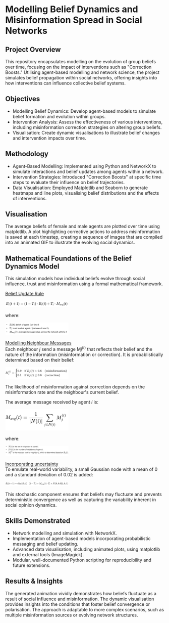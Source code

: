 # Modelling Belief Dynamics and Misinformation Spread in Social Networks

## Project Overview
This repository encapsulates modelling on the evolution of group beliefs over time, focusing on the impact of interventions such as "Correction Boosts." Utilising agent-based modelling and network science, the project simulates belief propagation within social networks, offering insights into how interventions can influence collective belief systems.

## Objectives
* Modelling Belief Dynamics: Develop agent-based models to simulate belief formation and evolution within groups.
* Intervention Analysis: Assess the effectiveness of various interventions, including misinformation correction strategies on altering group beliefs.
* Visualisation: Create dynamic visualisations to illustrate belief changes and intervention impacts over time.

## Methodology
* Agent-Based Modelling: Implemented using Python and NetworkX to simulate interactions and belief updates among agents within a network.
* Intervention Strategies: Introduced "Correction Boosts" at specific time steps to evaluate their influence on belief trajectories.
* Data Visualisation: Employed Matplotlib and Seaborn to generate heatmaps and line plots, visualising belief distributions and the effects of interventions.

## Visualisation
The average beliefs of female and male agents are plotted over time using matplotlib. A plot highlighting corrective actions to address misinformation is saved at each timestep, creating a sequence of images that are compiled into an animated GIF to illustrate the evolving social dynamics.

## Mathematical Foundations of the Belief Dynamics Model
This simulation models how individual beliefs evolve through social influence, trust and misinformation using a formal mathematical framework.

<ins>Belief Update Rule</ins>

<img src="https://github.com/ihe-k/Beliefs/blob/main/B_eq.png?raw=true" width="200" />

where:

<img src="https://github.com/ihe-k/Beliefs/blob/main/B_2_eq.png?raw=true" width="200" />

<ins>Modelling Neighbour Messages</ins>  
Each neighbour *j* send a message M*j*<sup>(*t*)</sup> that reflects their belief and the nature of the information (misinformation or correction).  It is probablistically determined based on their belief:

<img src="https://github.com/ihe-k/Beliefs/blob/main/B_3_eq.png?raw=true" width="200" />

The likelihood of misinformation against correction depends on the misinformation rate and the neighbour's current belief.

The average message received by agent *i* is:

<img src="https://github.com/ihe-k/Beliefs/blob/main/B_4_eq.png?raw=true" width="200" />

where:

<img src="https://github.com/ihe-k/Beliefs/blob/main/B_5_eq.png?raw=true" width="200" />

<ins>Incorporating uncertainty</ins>  
To emulate real-world variability, a small Gaussian node with a mean of 0 and a standard deviation of 0.02 is added:

<img src="https://github.com/ihe-k/Beliefs/blob/main/B_6_eq.png?raw=true" width="200" />

This stochastic component ensures that beliefs may fluctuate and prevents deterministic convergence as well as capturing the variability inherent in social opinion dynamics.

## Skills Demonstrated
* Network modelling and simulation with NetworkX.
* Implementation of agent-based models incorporating probabilistic messaging and belief updating.
* Advanced data visualisation, including animated plots, using matplotlib and external tools (ImageMagick).
* Modular, well-documented Python scripting for reproducibility and future extensions.

## Results & Insights
The generated animation vividly demonstrates how beliefs fluctuate as a result of social influence and misinformation.
The dynamic visualisation provides insights into the conditions that foster belief convergence or polarisation.
The approach is adaptable to more complex scenarios, such as multiple misinformation sources or evolving network structures.

